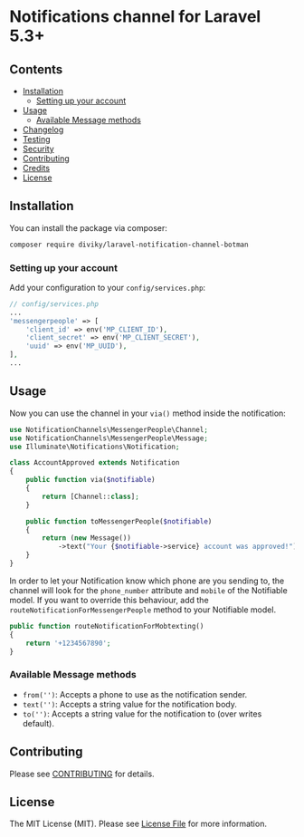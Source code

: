 # Notifications channel for Laravel 5.3+

## Contents

-   [Installation](#installation)
    -   [Setting up your account](#setting-up-your-account)
-   [Usage](#usage)
    -   [Available Message methods](#available-message-methods)
-   [Changelog](#changelog)
-   [Testing](#testing)
-   [Security](#security)
-   [Contributing](#contributing)
-   [Credits](#credits)
-   [License](#license)

## Installation

You can install the package via composer:

```bash
composer require diviky/laravel-notification-channel-botman
```

### Setting up your account

Add your configuration to your `config/services.php`:

```php
// config/services.php
...
'messengerpeople' => [
    'client_id' => env('MP_CLIENT_ID'),
    'client_secret' => env('MP_CLIENT_SECRET'),
    'uuid' => env('MP_UUID'),
],
...
```

## Usage

Now you can use the channel in your `via()` method inside the notification:

```php
use NotificationChannels\MessengerPeople\Channel;
use NotificationChannels\MessengerPeople\Message;
use Illuminate\Notifications\Notification;

class AccountApproved extends Notification
{
    public function via($notifiable)
    {
        return [Channel::class];
    }

    public function toMessengerPeople($notifiable)
    {
        return (new Message())
            ->text("Your {$notifiable->service} account was approved!");
    }
}
```

In order to let your Notification know which phone are you sending to, the channel will look for the `phone_number` attribute and `mobile` of the Notifiable model. If you want to override this behaviour, add the `routeNotificationForMessengerPeople` method to your Notifiable model.

```php
public function routeNotificationForMobtexting()
{
    return '+1234567890';
}
```

### Available Message methods

-   `from('')`: Accepts a phone to use as the notification sender.
-   `text('')`: Accepts a string value for the notification body.
-   `to('')`: Accepts a string value for the notification to (over writes default).

## Contributing

Please see [CONTRIBUTING](CONTRIBUTING.md) for details.

## License

The MIT License (MIT). Please see [License File](LICENSE.md) for more information.
